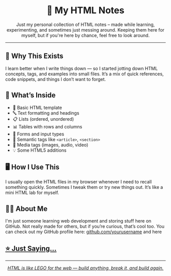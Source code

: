 <!DOCTYPE html>
<html lang="en">
<head>
  <meta charset="UTF-8">
  <title>📒 My HTML Notes</title>
</head>
<body>

  <h1 align="center">📒 My HTML Notes</h1>

  <p align="center">
    Just my personal collection of HTML notes – made while learning, experimenting, and sometimes just messing around.  
    Keeping them here for myself, but if you're here by chance, feel free to look around.
  </p>

  <hr />

  <h2>🧾 Why This Exists</h2>
  <p>
    I learn better when I write things down — so I started jotting down HTML concepts, tags, and examples into small files.  
    It’s a mix of quick references, code snippets, and things I don’t want to forget.
  </p>

  <h2>📂 What’s Inside</h2>
  <ul>
    <li>📌 Basic HTML template</li>
    <li>🔤 Text formatting and headings</li>
    <li>📋 Lists (ordered, unordered)</li>
    <li>📊 Tables with rows and columns</li>
    <li>📨 Forms and input types</li>
    <li>🎨 Semantic tags like <code>&lt;article&gt;</code>, <code>&lt;section&gt;</code></li>
    <li>🎥 Media tags (images, audio, video)</li>
    <li>💡 Some HTML5 additions</li>
  </ul>

  <h2>🖥️ How I Use This</h2>
  <p>
    I usually open the HTML files in my browser whenever I need to recall something quickly.  
    Sometimes I tweak them or try new things out. It’s like a mini HTML lab for myself.
  </p>

  <h2>🙋‍♀️ About Me</h2>
  <p>
    I'm just someone learning web development and storing stuff here on GitHub.  
    Not really made for others, but if you’re curious, that’s cool too.  
    You can check out my GitHub profile here: <a href="https://github.com/priyanka20065" target="_blank">github.com/yourusername</a> and here  <a href="https://github.com/priyanka20064" target="_blank">
  </p>

  <h2>⭐ Just Saying...</h2>


  <hr />

  <p align="center">
    <em>HTML is like LEGO for the web — build anything, break it, and build again.</em>
  </p>

</body>
</html>
